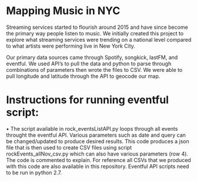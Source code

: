 # Mapping Music in NYC
 
Streaming services started to flourish around 2015 and have since become the primary way people listen to music. We initially created this project to explore what streaming services were trending on a national level compared to what artists were performing live in New York City. 

Our primary data sources came through Spotify, songkick, lastFM, and eventful. We used API’s to pull the data and python to parse through combinations of parameters then wrote the files to CSV.  We were able to pull longitude and latitude through the API to geocode our map. 

# Instructions for running eventful script:

•	The script available in rock_eventsListAPI.py loops through all events throught the eventful API. Various parameters such as date and query can be changed/updated to produce desired results. This code produces a json file that is then used to create CSV files using script rockEvents_allNov_csv.py which can also have various parameters (row 4). The code is commented to explain. For reference all CSVs that we produced with this code are also available in this repository.
Eventful API scripts need to be run in python 2.7.


 
